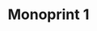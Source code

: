 ---
ee_id: '213'
site: '1'
type: '2'
url: 2008-012-monoprint-1
title: 'Monoprint 1 '
year: '2008'
display_year: '2008'
medium: Unique three-color process silkscreen on custom watermarked paper
dims: 42 x 32 inches
pitch: "​Poorly done C-M-Y silkscreens."
ps: ''
live_url: ''
related: ''
youtube: ''
related_code: ''
imgs: Monotprint-1-2008-012-full-press-IH.jpg
subheading: ''
download: ''
add_credit: ''
commission: ''
layout: things-i-made
---